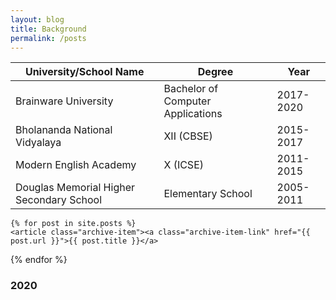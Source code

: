 ```yaml
---
layout: blog
title: Background
permalink: /posts
---
```

<!-- Write the Post page here -->
<div class="main">
<div class="post-wrap archive">
    <!-- Write the table markdown here -->

| University/School Name                     | Degree                                                        | Year                                                        |
| -------------------------------------- | ------------------------------------------------------------ | ------------------------------------------------------------ |
| Brainware University                      | Bachelor of Computer Applications                                  | 2017-2020 |
| Bholananda National Vidyalaya   | XII (CBSE)                  | 2015-2017 |
| Modern English Academy | X (ICSE)                                              | 2011-2015 |
| Douglas Memorial Higher Secondary School               | Elementary School | 2005-2011 |
    {% for post in site.posts %}
    <article class="archive-item"><a class="archive-item-link" href="{{ post.url }}">{{ post.title }}</a>

    
</article>
    {% endfor %}
</div>
</div>





<h3>2020</h3> 